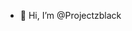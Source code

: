 - 👋 Hi, I’m @Projectzblack

<!---
Projectzblack/Projectzblack is a ✨ special ✨ repository because its `README.md` (this file) appears on your GitHub profile.
You can click the Preview link to take a look at your changes.
--->
